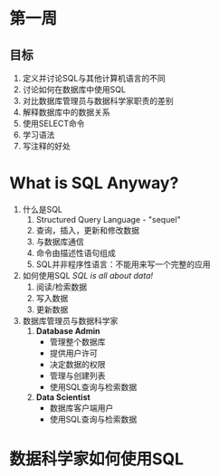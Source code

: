 # 第一周
## 目标
1. 定义并讨论SQL与其他计算机语言的不同
2. 讨论如何在数据库中使用SQL
3. 对比数据库管理员与数据科学家职责的差别
4. 解释数据库中的数据关系
5. 使用SELECT命令
6. 学习语法
7. 写注释的好处
  
# What is SQL Anyway?
1. 什么是SQL
    1. Structured Query Language - "sequel"
    2. 查询，插入，更新和修改数据
    3. 与数据库通信
    4. 命令由描述性语句组成
    5. SQL并非程序性语言：不能用来写一个完整的应用
2. 如何使用SQL
    *SQL is all about data!*
    1. 阅读/检索数据
    2. 写入数据
    3. 更新数据
3. 数据库管理员与数据科学家
    1. **Database Admin**
        + 管理整个数据库
        + 提供用户许可
        + 决定数据的权限
        + 管理与创建列表
        + 使用SQL查询与检索数据
    2. **Data Scientist**
        + 数据库客户端用户
        + 使用SQL查询与检索数据

# 数据科学家如何使用SQL
